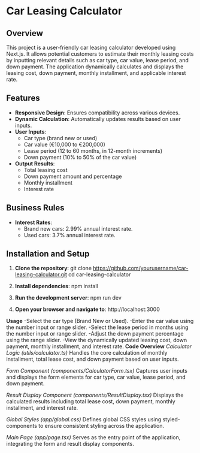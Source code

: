 # Car Leasing Calculator

## Overview

This project is a user-friendly car leasing calculator developed using Next.js. It allows potential customers to estimate their monthly leasing costs by inputting relevant details such as car type, car value, lease period, and down payment. The application dynamically calculates and displays the leasing cost, down payment, monthly installment, and applicable interest rate.

## Features

- **Responsive Design**: Ensures compatibility across various devices.
- **Dynamic Calculation**: Automatically updates results based on user inputs.
- **User Inputs**:
  - Car type (brand new or used)
  - Car value (€10,000 to €200,000)
  - Lease period (12 to 60 months, in 12-month increments)
  - Down payment (10% to 50% of the car value)
- **Output Results**:
  - Total leasing cost
  - Down payment amount and percentage
  - Monthly installment
  - Interest rate

## Business Rules

- **Interest Rates**:
  - Brand new cars: 2.99% annual interest rate.
  - Used cars: 3.7% annual interest rate.

## Installation and Setup

1. **Clone the repository**:
   git clone https://github.com/yourusername/car-leasing-calculator.git
   cd car-leasing-calculator

2. **Install dependencies**:
    npm install

3. **Run the development server**:
    npm run dev

4. **Open your browser and navigate to**:
    http://localhost:3000

**Usage**
-Select the car type (Brand New or Used).
-Enter the car value using the number input or range slider.
-Select the lease period in months using the number input or range slider.
-Adjust the down payment percentage using the range slider.
-View the dynamically updated leasing cost, down payment, monthly installment, and interest rate.
**Code Overview**
*Calculator Logic (utils/calculator.ts)*
Handles the core calculation of monthly installment, total lease cost, and down payment based on user inputs.

*Form Component (components/CalculatorForm.tsx)*
Captures user inputs and displays the form elements for car type, car value, lease period, and down payment.

*Result Display Component (components/ResultDisplay.tsx)*
Displays the calculated results including total lease cost, down payment, monthly installment, and interest rate.

*Global Styles (app/global.css)*
Defines global CSS styles using styled-components to ensure consistent styling across the application.

*Main Page (app/page.tsx)*
Serves as the entry point of the application, integrating the form and result display components.